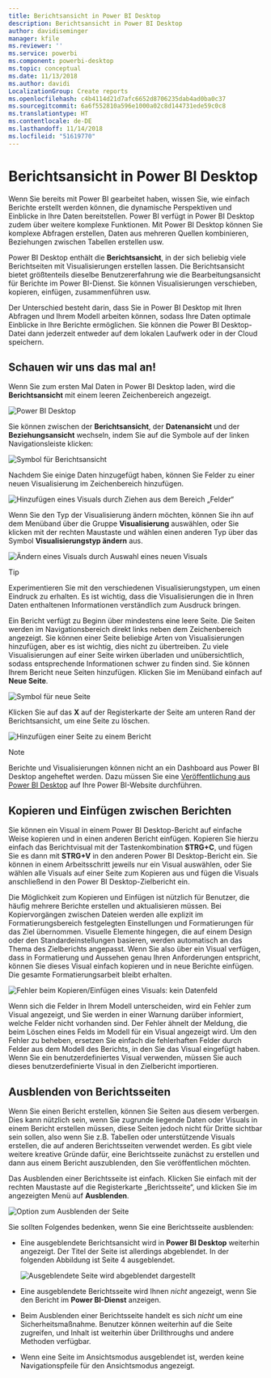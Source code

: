 ```yaml
---
title: Berichtsansicht in Power BI Desktop
description: Berichtsansicht in Power BI Desktop
author: davidiseminger
manager: kfile
ms.reviewer: ''
ms.service: powerbi
ms.component: powerbi-desktop
ms.topic: conceptual
ms.date: 11/13/2018
ms.author: davidi
LocalizationGroup: Create reports
ms.openlocfilehash: c4b4114d21d7afc6652d8706235dab4ad0ba0c37
ms.sourcegitcommit: 6a6f552810a596e1000a02c8d144731ede59c0c8
ms.translationtype: HT
ms.contentlocale: de-DE
ms.lasthandoff: 11/14/2018
ms.locfileid: "51619770"
---
```

# <a name="report-view-in-power-bi-desktop"></a>Berichtsansicht in Power BI Desktop
Wenn Sie bereits mit Power BI gearbeitet haben, wissen Sie, wie einfach Berichte erstellt werden können, die dynamische Perspektiven und Einblicke in Ihre Daten bereitstellen. Power BI verfügt in Power BI Desktop zudem über weitere komplexe Funktionen. Mit Power BI Desktop können Sie komplexe Abfragen erstellen, Daten aus mehreren Quellen kombinieren, Beziehungen zwischen Tabellen erstellen usw.

Power BI Desktop enthält die **Berichtsansicht**, in der sich beliebig viele Berichtseiten mit Visualisierungen erstellen lassen. Die Berichtsansicht bietet größtenteils dieselbe Benutzererfahrung wie die Bearbeitungsansicht für Berichte im Power BI-Dienst. Sie können Visualisierungen verschieben, kopieren, einfügen, zusammenführen usw.

Der Unterschied besteht darin, dass Sie in Power BI Desktop mit Ihren Abfragen und Ihrem Modell arbeiten können, sodass Ihre Daten optimale Einblicke in Ihre Berichte ermöglichen. Sie können die Power BI Desktop-Datei dann jederzeit entweder auf dem lokalen Laufwerk oder in der Cloud speichern.

## <a name="lets-take-a-look"></a>Schauen wir uns das mal an!
Wenn Sie zum ersten Mal Daten in Power BI Desktop laden, wird die **Berichtsansicht** mit einem leeren Zeichenbereich angezeigt.

![Power BI Desktop](media/desktop-report-view/pbi_reportviewinpbidesigner_reportview.png)

Sie können zwischen der **Berichtsansicht**, der **Datenansicht** und der **Beziehungsansicht** wechseln, indem Sie auf die Symbole auf der linken Navigationsleiste klicken:

![Symbol für Berichtsansicht](media/desktop-report-view/pbi_reportviewinpbidesigner_changeview.png)

Nachdem Sie einige Daten hinzugefügt haben, können Sie Felder zu einer neuen Visualisierung im Zeichenbereich hinzufügen.

![Hinzufügen eines Visuals durch Ziehen aus dem Bereich „Felder“](media/desktop-report-view/pbid_reportview_addvis.gif)

Wenn Sie den Typ der Visualisierung ändern möchten, können Sie ihn auf dem Menüband über die Gruppe **Visualisierung** auswählen, oder Sie klicken mit der rechten Maustaste und wählen einen anderen Typ über das Symbol **Visualisierungstyp ändern** aus.

![Ändern eines Visuals durch Auswahl eines neuen Visuals](media/desktop-report-view/pbid_reportview_changevis.gif)

> [!TIP]
> Experimentieren Sie mit den verschiedenen Visualisierungstypen, um einen Eindruck zu erhalten. Es ist wichtig, dass die Visualisierungen die in Ihren Daten enthaltenen Informationen verständlich zum Ausdruck bringen.

Ein Bericht verfügt zu Beginn über mindestens eine leere Seite. Die Seiten werden im Navigationsbereich direkt links neben dem Zeichenbereich angezeigt. Sie können einer Seite beliebige Arten von Visualisierungen hinzufügen, aber es ist wichtig, dies nicht zu übertreiben. Zu viele Visualisierungen auf einer Seite wirken überladen und unübersichtlich, sodass entsprechende Informationen schwer zu finden sind. Sie können Ihrem Bericht neue Seiten hinzufügen. Klicken Sie im Menüband einfach auf **Neue Seite**.

![Symbol für neue Seite](media/desktop-report-view/pbidesignerreportviewnewpage.png)

Klicken Sie auf das **X** auf der Registerkarte der Seite am unteren Rand der Berichtsansicht, um eine Seite zu löschen.

![Hinzufügen einer Seite zu einem Bericht](media/desktop-report-view/pbi_reportviewinpbidesigner_deletepage.png)

> [!NOTE]
> Berichte und Visualisierungen können nicht an ein Dashboard aus Power BI Desktop angeheftet werden. Dazu müssen Sie eine [Veröffentlichung aus Power BI Desktop](desktop-upload-desktop-files.md) auf Ihre Power BI-Website durchführen.

## <a name="copy-and-paste-between-reports"></a>Kopieren und Einfügen zwischen Berichten

Sie können ein Visual in einem Power BI Desktop-Bericht auf einfache Weise kopieren und in einen anderen Bericht einfügen. Kopieren Sie hierzu einfach das Berichtvisual mit der Tastenkombination **STRG+C**, und fügen Sie es dann mit **STRG+V** in den anderen Power BI Desktop-Bericht ein. Sie können in einem Arbeitsschritt jeweils nur ein Visual auswählen, oder Sie wählen alle Visuals auf einer Seite zum Kopieren aus und fügen die Visuals anschließend in den Power BI Desktop-Zielbericht ein. 

Die Möglichkeit zum Kopieren und Einfügen ist nützlich für Benutzer, die häufig mehrere Berichte erstellen und aktualisieren müssen. Bei Kopiervorgängen zwischen Dateien werden alle explizit im Formatierungsbereich festgelegten Einstellungen und Formatierungen für das Ziel übernommen. Visuelle Elemente hingegen, die auf einem Design oder den Standardeinstellungen basieren, werden automatisch an das Thema des Zielberichts angepasst. Wenn Sie also über ein Visual verfügen, dass in Formatierung und Aussehen genau Ihren Anforderungen entspricht, können Sie dieses Visual einfach kopieren und in neue Berichte einfügen. Die gesamte Formatierungsarbeit bleibt erhalten.

![Fehler beim Kopieren/Einfügen eines Visuals: kein Datenfeld](media/desktop-report-view/report-view_05.png)

Wenn sich die Felder in Ihrem Modell unterscheiden, wird ein Fehler zum Visual angezeigt, und Sie werden in einer Warnung darüber informiert, welche Felder nicht vorhanden sind. Der Fehler ähnelt der Meldung, die beim Löschen eines Felds im Modell für ein Visual angezeigt wird. Um den Fehler zu beheben, ersetzen Sie einfach die fehlerhaften Felder durch Felder aus dem Modell des Berichts, in den Sie das Visual eingefügt haben. Wenn Sie ein benutzerdefiniertes Visual verwenden, müssen Sie auch dieses benutzerdefinierte Visual in den Zielbericht importieren.




## <a name="hide-report-pages"></a>Ausblenden von Berichtsseiten

Wenn Sie einen Bericht erstellen, können Sie Seiten aus diesem verbergen. Dies kann nützlich sein, wenn Sie zugrunde liegende Daten oder Visuals in einem Bericht erstellen müssen, diese Seiten jedoch nicht für Dritte sichtbar sein sollen, also wenn Sie z.B. Tabellen oder unterstützende Visuals erstellen, die auf anderen Berichtsseiten verwendet werden. Es gibt viele weitere kreative Gründe dafür, eine Berichtsseite zunächst zu erstellen und dann aus einem Bericht auszublenden, den Sie veröffentlichen möchten. 

Das Ausblenden einer Berichtsseite ist einfach. Klicken Sie einfach mit der rechten Maustaste auf die Registerkarte „Berichtsseite“, und klicken Sie im angezeigten Menü auf **Ausblenden**.

![Option zum Ausblenden der Seite](media/desktop-report-view/report-view_05.png)

Sie sollten Folgendes bedenken, wenn Sie eine Berichtsseite ausblenden:

* Eine ausgeblendete Berichtsansicht wird in **Power BI Desktop** weiterhin angezeigt. Der Titel der Seite ist allerdings abgeblendet. In der folgenden Abbildung ist Seite 4 ausgeblendet.

    ![Ausgeblendete Seite wird abgeblendet dargestellt](media/desktop-report-view/report-view_06.png)

* Eine ausgeblendete Berichtsseite wird Ihnen *nicht* angezeigt, wenn Sie den Bericht im **Power BI-Dienst** anzeigen.

* Beim Ausblenden einer Berichtsseite handelt es sich *nicht* um eine Sicherheitsmaßnahme. Benutzer können weiterhin auf die Seite zugreifen, und Inhalt ist weiterhin über Drillthroughs und andere Methoden verfügbar.

* Wenn eine Seite im Ansichtsmodus ausgeblendet ist, werden keine Navigationspfeile für den Ansichtsmodus angezeigt.

